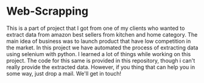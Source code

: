 # Web-Scrapping
This is a part of project that I got from one of my clients who wanted to extract data from amazon best sellers from kitchen and home category. The main idea of business was to launch product that have low competition in the market. In this project we have automated the process of extracting data using selenium with python.
I learned a lot of things while working on this project. The code for this same is provided in this repository, though i can't really provide the extracted data. However, if you thing that can help you in some way, just drop a mail. We'll get in touch!

